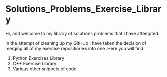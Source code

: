# Solutions_Problems_Exercise_Library

Hi, and welcome to my library of solutions problems that I have attempted. 

In the attempt of cleaning up my GitHub I have taken the decision of merging all of my exercise repositiories into one. Here you will find: 

1) Python Exercises Library
2) C++ Exercise Library
3) Various other snippets of code
